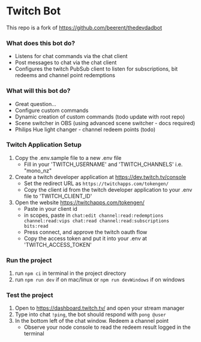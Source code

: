 # Twitch Bot

This repo is a fork of https://github.com/beerent/thedevdadbot

### What does this bot do?

 - Listens for chat commands via the chat client
 - Post messages to chat via the chat client
 - Configures the twitch PubSub client to listen for subscriptions, bit redeems and channel point redemptions

### What will this bot do?

 - Great question...
 - Configure custom commands
 - Dynamic creation of custom commands (todo update with root repo)
 - Scene switcher in OBS (using advanced scene switcher - docs required)
 - Philips Hue light changer - channel redeem points (todo)

### Twitch Application Setup

1. Copy the .env.sample file to a new .env file
   - Fill in your 'TWITCH_USERNAME' and 'TWITCH_CHANNELS' i.e. "mono_nz"
2. Create a twitch developer application at https://dev.twitch.tv/console
   - Set the redirect URL as `https://twitchapps.com/tokengen/`
   - Copy the client id from the twitch developer application to your .env file to 'TWITCH_CLIENT_ID'
3. Open the website https://twitchapps.com/tokengen/
   - Paste in your client id
   - in scopes, paste in `chat:edit channel:read:redemptions channel:read:vips chat:read channel:read:subscriptions bits:read`
   - Press connect, and approve the twitch oauth flow
   - Copy the access token and put it into your .env at 'TWITCH_ACCESS_TOKEN'

### Run the project

1. run `npm ci` in terminal in the project directory
2. run `npm run dev` if on mac/linux or `npm run devWindows` if on windows

### Test the project

1. Open to https://dashboard.twitch.tv/ and open your stream manager
2. Type into chat `!ping`, the bot should respond with `pong @user`
3. In the bottom left of the chat window. Redeem a channel point
   - Observe your node console to read the redeem result logged in the terminal